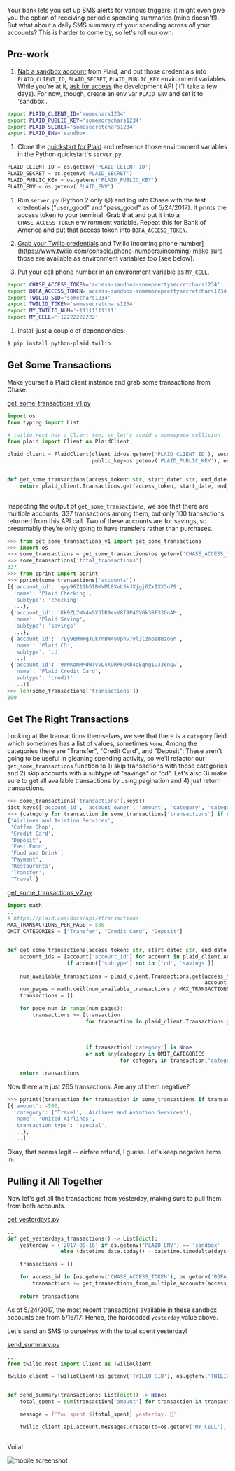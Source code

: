 Your bank lets you set up SMS alerts for various triggers; it might even give you the option of receiving periodic spending summaries (mine doesn't!).
But what about a daily SMS summary of your spending across *all* your accounts?  This is harder to come by, so let's roll our own:

## Pre-work

1. [Nab a sandbox account](https://dashboard.plaid.com/signup) from Plaid, and put those credentials into `PLAID_CLIENT_ID`, `PLAID_SECRET`, `PLAID_PUBLIC_KEY` environment variables.  While you're at it, 
[ask for access](https://dashboard.plaid.com/overview/request-development) the development API (it'll take a few days).  For now, though, create an env var `PLAID_ENV` and set it to 'sandbox'.

```bash
export PLAID_CLIENT_ID='somechars1234'
export PLAID_PUBLIC_KEY='somemorechars1234'
export PLAID_SECRET='somesecretchars1234'
export PLAID_ENV='sandbox'
```

1. Clone the [quickstart for Plaid](https://github.com/plaid/quickstart) and reference those environment variables in the Python quickstart's `server.py`.

```python
PLAID_CLIENT_ID = os.getenv('PLAID_CLIENT_ID')
PLAID_SECRET = os.getenv('PLAID_SECRET')
PLAID_PUBLIC_KEY = os.getenv('PLAID_PUBLIC_KEY')
PLAID_ENV = os.getenv('PLAID_ENV')
```

1. Run `server.py` (Python 2 only 😦) and log into Chase with the test credentials ("user_good" and "pass_good" as of 5/24/2017). It prints the access token to your terminal: Grab that and put it into a `CHASE_ACCESS_TOKEN` environment variable.  Repeat this for Bank of America and put that access token into `BOFA_ACCESS_TOKEN`.

1. [Grab your Twilio credentials](https://www.twilio.com/console/account/settings) and Twilio incoming phone number](https://www.twilio.com/console/phone-numbers/incoming) make sure those are available as environment variables too (see below).

1. Put your cell phone number in an environment variable as `MY_CELL`.

```bash
export CHASE_ACCESS_TOKEN='access-sandbox-someprettysecretchars1234'
export BOFA_ACCESS_TOKEN='access-sandbox-somemoreprettysecretchars1234'
export TWILIO_SID='somechars1234'
export TWILIO_TOKEN='somesecretchars1234'
export MY_TWILIO_NUM='+11111111111'
export MY_CELL='+12222222222'
```

1. Install just a couple of dependencies:

```bash
$ pip install python-plaid twilio
```

## Get Some Transactions

Make yourself a Plaid client instance and grab some transactions from Chase:

[get_some_transactions_v1.py](https://github.com/zevaverbach/spending_summary/blob/master/get_some_transactions_v1.py)

```python
import os
from typing import List

# twilio.rest has a Client too, so let's avoid a namespace collision
from plaid import Client as PlaidClient

plaid_client = PlaidClient(client_id=os.getenv('PLAID_CLIENT_ID'), secret=os.getenv('PLAID_SECRET'),
                           public_key=os.getenv('PLAID_PUBLIC_KEY'), environment=os.getenv('PLAID_ENV'))


def get_some_transactions(access_token: str, start_date: str, end_date: str) -> List[dict]:
    return plaid_client.Transactions.get(access_token, start_date, end_date)
                                         
```

Inspecting the output of `get_some_transactions`, we see that there are multiple accounts, 337 transactions among them, but only 100 transactions returned from this API call.  Two of these accounts are for savings, so presumably they're only going to have transfers rather than purchases.

```python
>>> from get_some_transactions_v1 import get_some_transactions
>>> import os
>>> some_transactions = get_some_transactions(os.getenv('CHASE_ACCESS_TOKEN'), '1972-01-01', '2017-05-26'))
>>> some_transactions['total_transactions']
337
>>> from pprint import pprint
>>> pprint(some_transactions['accounts'])
[{'account_id': 'qwp96Z11b5IBKVMl8XvLSkJXjgj6ZxIXX3o79',
  'name': 'Plaid Checking',
  'subtype': 'checking'
  ...},
 {'account_id': 'Kk9ZL7NN4wSX3lR9evV8f9P4GVGk3BF33QnAM',
  'name': 'Plaid Saving',
  'subtype': 'savings'
  ...},
 {'account_id': 'rEy96MWWgXukrnBW4yVphv7yl3lznosBBzo6n',
  'name': 'Plaid CD',
  'subtype': 'cd'
  ...}
 {'account_id': '9rNKomMMdWTvVL4X9RP6UKb4qEqng1uJJ6nQw',
  'name': 'Plaid Credit Card',
  'subtype': 'credit'
  ...}]
>>> len(some_transactions['transactions'])
100
```
## Get **The Right** Transactions

Looking at the transactions themselves, we see that there is a `category` field which sometimes has a list of values, sometimes `None`.  Among the categories there are "Transfer", "Credit Card", and "Deposit": These aren't going to be useful in gleaning spending activity, so we'll refactor our `get_some_transactions` function to 1) skip transactions with those categories and 2) skip accounts with a subtype of "savings" or "cd".  Let's also 3) make sure to get all available transactions by using pagination and 4) just return transactions.

```python
>>> some_transactions['transactions'].keys()
dict_keys(['account_id', 'account_owner', 'amount', 'category', 'category_id', 'date', 'location', 'name', 'payment_meta', 'pending', 'pending_transaction_id', 'transaction_id', 'transaction_type'])
>>> {category for transaction in some_transactions['transactions'] if some_transactions['category'] for category in trans['category']} 
{'Airlines and Aviation Services',
 'Coffee Shop',
 'Credit Card',
 'Deposit',
 'Fast Food',
 'Food and Drink',
 'Payment',
 'Restaurants',
 'Transfer',
 'Travel'}
```

[get_some_transactions_v2.py](https://github.com/zevaverbach/spending_summary/blob/master/get_some_transactions_v2.py)

```python
import math
...
# https://plaid.com/docs/api/#transactions
MAX_TRANSACTIONS_PER_PAGE = 500
OMIT_CATEGORIES = ["Transfer", "Credit Card", "Deposit"]


def get_some_transactions(access_token: str, start_date: str, end_date: str) -> List[dict]:
    account_ids = [account['account_id'] for account in plaid_client.Accounts.get(access_token)['accounts']
                   if account['subtype'] not in ['cd', 'savings']]
    
    num_available_transactions = plaid_client.Transactions.get(access_token, start_date, end_date,
                                                               account_ids=account_ids)['total_transactions']
    num_pages = math.ceil(num_available_transactions / MAX_TRANSACTIONS_PER_PAGE)
    transactions = []

    for page_num in range(num_pages):
        transactions += [transaction
                         for transaction in plaid_client.Transactions.get(access_token, start_date, end_date,
                                                                          account_ids=account_ids,
                                                                          offset=page_num * MAX_TRANSACTIONS_PER_PAGE,
                                                                          count=MAX_TRANSACTIONS_PER_PAGE)['transactions']
                         if transaction['category'] is None
                         or not any(category in OMIT_CATEGORIES
                                    for category in transaction['category'])]

    return transactions
```

Now there are just 265 transactions.  Are any of them negative?

```python
>>> pprint([transaction for transaction in some_transactions if transaction['amount'] < 0])
[{'amount': -500,
  'category': ['Travel', 'Airlines and Aviation Services'],
  'name': 'United Airlines',
  'transaction_type': 'special',
  ...},
  ...]
```

Okay, that seems legit -- airfare refund, I guess.  Let's keep negative items in.

## Pulling it All Together

Now let's get all the transactions from yesterday, making sure to pull them from both accounts.

[get_yesterdays.py](https://github.com/zevaverbach/spending_summary/blob/master/get_yesterdays.py)

```python
...
def get_yesterdays_transactions() -> List[dict]:
    yesterday = ('2017-05-16' if os.getenv('PLAID_ENV') == 'sandbox'
                 else (datetime.date.today() - datetime.timedelta(days=1)).strftime('%Y-%m-%d'))

    transactions = []

    for access_id in [os.getenv('CHASE_ACCESS_TOKEN'), os.getenv('BOFA_ACCESS_TOKEN')]:
        transactions += get_transactions_from_multiple_accounts(access_id, yesterday, yesterday)
        
    return transactions
```

As of 5/24/2017, the most recent transactions available in these sandbox accounts are from 5/16/17: Hence, the hardcoded `yesterday` value above.

Let's send an SMS to ourselves with the total spent yesterday!

[send_summary.py](https://github.com/zevaverbach/spending_summary/blob/master/send_summary.py)

```python
...
from twilio.rest import Client as TwilioClient

twilio_client = TwilioClient(os.getenv('TWILIO_SID'), os.getenv('TWILIO_TOKEN'))


def send_summary(transactions: List[dict]) -> None:
    total_spent = sum(transaction['amount'] for transaction in transactions)

    message = f'You spent ${total_spent} yesterday. 💸'

    twilio_client.api.account.messages.create(to=os.getenv('MY_CELL'), from_=os.getenv('MY_TWILIO_NUM'), body=message)
    

```
Voila!

![mobile screenshot](screenshot.png)

